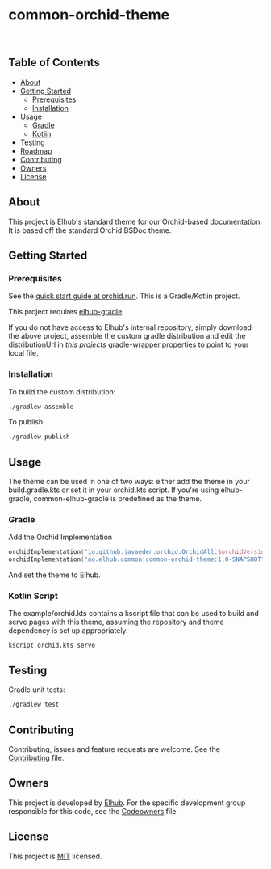 # common-orchid-theme

[<img src="https://img.shields.io/badge/repo-github-blue" alt=""/>](https://github.com/elhub/common-orchid-theme)
[<img src="https://img.shields.io/badge/issues-jira-orange" alt=""/>](https://jira.elhub.cloud/issues/?jql=project%20%3D%20%22Team%20Dev%22%20AND%20component%20%3D%20common-orchid-theme%20AND%20status%20!%3D%20Done)
[<img src="https://teamcity.elhub.cloud/app/rest/builds/buildType:(id:Common_CommonOrchidTheme_AutoRelease)/statusIcon" alt=""/>](https://teamcity.elhub.cloud/project/Common_CommonOrchidTheme?mode=builds#all-projects)
[<img src="https://sonar.elhub.cloud/api/project_badges/measure?project=no.elhub.common%3Acommon-orchid-theme&metric=alert_status" alt=""/>](https://sonar.elhub.cloud/dashboard?id=no.elhub.common%3Acommon-orchid-theme)
[<img src="https://sonar.elhub.cloud/api/project_badges/measure?project=no.elhub.common%3Acommon-orchid-theme&metric=ncloc" alt=""/>](https://sonar.elhub.cloud/dashboard?id=no.elhub.common%3Acommon-orchid-theme)
[<img src="https://sonar.elhub.cloud/api/project_badges/measure?project=no.elhub.common%3Acommon-orchid-theme&metric=bugs" alt=""/>](https://sonar.elhub.cloud/dashboard?id=no.elhub.common%3Acommon-orchid-theme)
[<img src="https://sonar.elhub.cloud/api/project_badges/measure?project=no.elhub.common%3Acommon-orchid-theme&metric=vulnerabilities" alt=""/>](https://sonar.elhub.cloud/dashboard?id=no.elhub.common%3Acommon-orchid-theme)
[<img src="https://sonar.elhub.cloud/api/project_badges/measure?project=no.elhub.common%3Acommon-orchid-theme&metric=coverage" alt=""/>](https://sonar.elhub.cloud/dashboard?id=no.elhub.common%3Acommon-orchid-theme)

## Table of Contents

* [About](#about)
* [Getting Started](#getting-started)
  * [Prerequisites](#prerequisites)
  * [Installation](#installation)
* [Usage](#usage)
  * [Gradle](#gradle)
  * [Kotlin](#kotlin-script)
* [Testing](#testing)
* [Roadmap](#roadmap)
* [Contributing](#contributing)
* [Owners](#owners)
* [License](#license)


## About

This project is Elhub's standard theme for our Orchid-based documentation. It is based off the standard Orchid BSDoc theme.

## Getting Started

### Prerequisites

See the [quick start guide at orchid.run](https://orchid.run/wiki/user-manual/getting-started/quickstart). This is a
Gradle/Kotlin project.

This project requires [elhub-gradle](https://github.com/elhub/common-elhub-gradle).

If you do not have access to Elhub's internal repository, simply download the above project, assemble the custom gradle
distribution and edit the distributionUrl in _this projects_ gradle-wrapper.properties to point to your local file. 

### Installation

To build the custom distribution:

```sh
./gradlew assemble
```

To publish:
```sh
./gradlew publish
```

## Usage

The theme can be used in one of two ways: either add the theme in your build.gradle.kts or set it in your orchid.kts
script. If you're using elhub-gradle, common-elhub-gradle is predefined as the theme.

### Gradle

Add the Orchid Implementation 

```kotlin
orchidImplementation("io.github.javaeden.orchid:OrchidAll:$orchidVersion")
orchidImplementation("no.elhub.common:common-orchid-theme:1.0-SNAPSHOT")
```

And set the theme to Elhub.

### Kotlin Script

The example/orchid.kts contains a kscript file that can be used to build and serve pages with this theme,
assuming the repository and theme dependency is set up appropriately.

    kscript orchid.kts serve 

## Testing

Gradle unit tests:

```sh
./gradlew test
```

## Contributing

Contributing, issues and feature requests are welcome. See the 
[Contributing](https://github.com/elhub/common-orchid-theme/blob/main/CONTRIBUTING.md) file.

## Owners

This project is developed by [Elhub](https://wwww.elhub.no). For the specific development group responsible for this
code, see the [Codeowners](https://github.com/elhub/common-orchid-theme/blob/main/CODEOWNERS) file.

## License

This project is [MIT](https://github.com/elhub/common-orchid-theme/blob/main/LICENSE.md) licensed.
